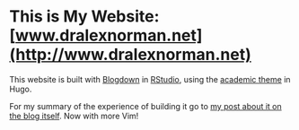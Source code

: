 # This is My Website: [www.dralexnorman.net](http://www.dralexnorman.net)

This website is built with [Blogdown](https://bookdown.org/yihui/blogdown/) in [RStudio](https://www.rstudio.com/), using the [academic theme](https://themes.gohugo.io/theme/academic/) in Hugo.

For my summary of the experience of building it go to [my post about it on the blog itself](https://www.dralexnorman.net). Now with more Vim!
